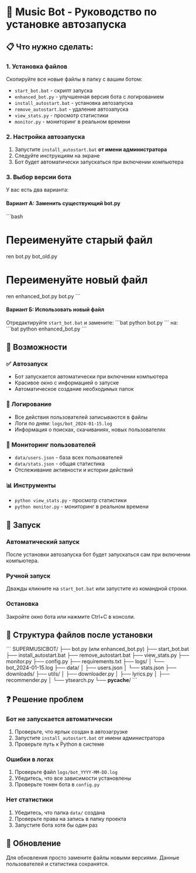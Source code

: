 # 🎵 Music Bot - Руководство по установке автозапуска

## 📋 Что нужно сделать:

### 1. Установка файлов
Скопируйте все новые файлы в папку с вашим ботом:
- `start_bot.bat` - скрипт запуска
- `enhanced_bot.py` - улучшенная версия бота с логированием
- `install_autostart.bat` - установка автозапуска
- `remove_autostart.bat` - удаление автозапуска
- `view_stats.py` - просмотр статистики
- `monitor.py` - мониторинг в реальном времени

### 2. Настройка автозапуска
1. Запустите `install_autostart.bat` **от имени администратора**
2. Следуйте инструкциям на экране
3. Бот будет автоматически запускаться при включении компьютера

### 3. Выбор версии бота
У вас есть два варианта:

#### Вариант А: Заменить существующий bot.py
\`\`\`bash
# Переименуйте старый файл
ren bot.py bot_old.py
# Переименуйте новый файл
ren enhanced_bot.py bot.py
\`\`\`

#### Вариант Б: Использовать новый файл
Отредактируйте `start_bot.bat` и замените:
\`\`\`bat
python bot.py
\`\`\`
на:
\`\`\`bat
python enhanced_bot.py
\`\`\`

## 🔧 Возможности

### ✅ Автозапуск
- Бот запускается автоматически при включении компьютера
- Красивое окно с информацией о запуске
- Автоматическое создание необходимых папок

### 📝 Логирование
- Все действия пользователей записываются в файлы
- Логи по дням: `logs/bot_2024-01-15.log`
- Информация о поисках, скачиваниях, новых пользователях

### 👥 Мониторинг пользователей
- `data/users.json` - база всех пользователей
- `data/stats.json` - общая статистика
- Отслеживание активности и истории действий

### 📊 Инструменты
- `python view_stats.py` - просмотр статистики
- `python monitor.py` - мониторинг в реальном времени

## 🚀 Запуск

### Автоматический запуск
После установки автозапуска бот будет запускаться сам при включении компьютера.

### Ручной запуск
Дважды кликните на `start_bot.bat` или запустите из командной строки.

### Остановка
Закройте окно бота или нажмите Ctrl+C в консоли.

## 📁 Структура файлов после установки

\`\`\`
SUPERMUSICBOT/
├── bot.py (или enhanced_bot.py)
├── start_bot.bat
├── install_autostart.bat
├── remove_autostart.bat
├── view_stats.py
├── monitor.py
├── config.py
├── requirements.txt
├── logs/
│   └── bot_2024-01-15.log
├── data/
│   ├── users.json
│   └── stats.json
├── downloads/
├── utils/
│   ├── downloader.py
│   ├── lyrics.py
│   ├── recommender.py
│   └── ytsearch.py
└── __pycache__/
\`\`\`

## ❓ Решение проблем

### Бот не запускается автоматически
1. Проверьте, что ярлык создан в автозагрузке
2. Запустите `install_autostart.bat` от имени администратора
3. Проверьте путь к Python в системе

### Ошибки в логах
1. Проверьте файл `logs/bot_YYYY-MM-DD.log`
2. Убедитесь, что все зависимости установлены
3. Проверьте токен бота в `config.py`

### Нет статистики
1. Убедитесь, что папка `data/` создана
2. Проверьте права на запись в папку проекта
3. Запустите бота хотя бы один раз

## 🔄 Обновление

Для обновления просто замените файлы новыми версиями. Данные пользователей и статистика сохранятся.
